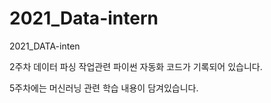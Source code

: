 # 2021_Data-intern

2021_DATA-inten 

2주차 데이터 파싱 작업관련 파이썬 자동화 코드가 기록되어 있습니다.

5주차에는 머신러닝 관련 학습 내용이 담겨있습니다.
